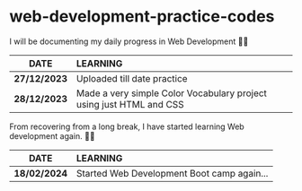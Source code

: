 # web-development-practice-codes

I will be documenting my daily progress in Web Development 🤞🤗

|    **DATE**    | **LEARNING**                                                        |
| :------------: | :------------------------------------------------------------------ |
| **27/12/2023** | Uploaded till date practice                                         |
| **28/12/2023** | Made a very simple Color Vocabulary project using just HTML and CSS |

From recovering from a long break, I have started learning Web development again. 🤞🤗

|    **DATE**    | **LEARNING**                               |
| :------------: | :----------------------------------------- |
| **18/02/2024** | Started Web Development Boot camp again... |
